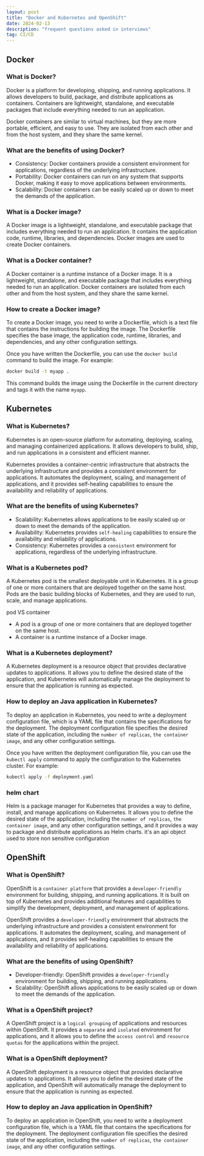 ```yaml
---
layout: post
title: "Docker and Kubernetes and OpenShift"
date: 2024-02-13
description: "frequent questions asked in interviews"
tag: CI/CD
---
```


## Docker

### What is Docker?

Docker is a platform for developing, shipping, and running applications. It allows developers to build, package, and distribute applications as containers. Containers are lightweight, standalone, and executable packages that include everything needed to run an application.

Docker containers are similar to virtual machines, but they are more portable, efficient, and easy to use. They are isolated from each other and from the host system, and they share the same kernel.

### What are the benefits of using Docker?

- Consistency: Docker containers provide a consistent environment for applications, regardless of the underlying infrastructure.
- Portability: Docker containers can run on any system that supports Docker, making it easy to move applications between environments.
- Scalability: Docker containers can be easily scaled up or down to meet the demands of the application.

### What is a Docker image?

A Docker image is a lightweight, standalone, and executable package that includes everything needed to run an application. It contains the application code, runtime, libraries, and dependencies. Docker images are used to create Docker containers.

### What is a Docker container?

A Docker container is a runtime instance of a Docker image. It is a lightweight, standalone, and executable package that includes everything needed to run an application. Docker containers are isolated from each other and from the host system, and they share the same kernel.

### How to create a Docker image?

To create a Docker image, you need to write a Dockerfile, which is a text file that contains the instructions for building the image. The Dockerfile specifies the base image, the application code, runtime, libraries, and dependencies, and any other configuration settings.

Once you have written the Dockerfile, you can use the `docker build` command to build the image. For example:

```bash
docker build -t myapp .
```

This command builds the image using the Dockerfile in the current directory and tags it with the name `myapp`.

## Kubernetes

### What is Kubernetes?

Kubernetes is an open-source platform for automating, deploying, scaling, and managing containerized applications. It allows developers to build, ship, and run applications in a consistent and efficient manner.

Kubernetes provides a container-centric infrastructure that abstracts the underlying infrastructure and provides a consistent environment for applications. It automates the deployment, scaling, and management of applications, and it provides self-healing capabilities to ensure the availability and reliability of applications.

### What are the benefits of using Kubernetes?

- Scalability: Kubernetes allows applications to be easily scaled up or down to meet the demands of the application.
- Availability: Kubernetes provides `self-healing` capabilities to ensure the availability and reliability of applications.
- Consistency: Kubernetes provides a `consistent` environment for applications, regardless of the underlying infrastructure.

### What is a Kubernetes pod?

A Kubernetes pod is the smallest deployable unit in Kubernetes. It is a group of one or more containers that are deployed together on the same host. Pods are the basic building blocks of Kubernetes, and they are used to run, scale, and manage applications.

pod VS container

- A pod is a group of one or more containers that are deployed together on the same host.
- A container is a runtime instance of a Docker image.

### What is a Kubernetes deployment?

A Kubernetes deployment is a resource object that provides declarative updates to applications. It allows you to define the desired state of the application, and Kubernetes will automatically manage the deployment to ensure that the application is running as expected.

### How to deploy an Java application in Kubernetes?

To deploy an application in Kubernetes, you need to write a deployment configuration file, which is a YAML file that contains the specifications for the deployment. The deployment configuration file specifies the desired state of the application, including the `number of replicas`, `the container image`, and any other configuration settings.

Once you have written the deployment configuration file, you can use the `kubectl apply` command to apply the configuration to the Kubernetes cluster. For example:

```bash
kubectl apply -f deployment.yaml
```

### helm chart

Helm is a package manager for Kubernetes that provides a way to define, install, and manage applications on Kubernetes. It allows you to define the desired state of the application, including the `number of replicas`, `the container image`, and any other configuration settings, and it provides a way to package and distribute applications as Helm charts. it's an api object used to store non sensitive configuration

## OpenShift

### What is OpenShift?

OpenShift is a `container platform` that provides a `developer-friendly` environment for building, shipping, and running applications. It is built on top of Kubernetes and provides additional features and capabilities to simplify the development, deployment, and management of applications.

OpenShift provides a `developer-friendly` environment that abstracts the underlying infrastructure and provides a consistent environment for applications. It automates the deployment, scaling, and management of applications, and it provides self-healing capabilities to ensure the availability and reliability of applications.

### What are the benefits of using OpenShift?

- Developer-friendly: OpenShift provides a `developer-friendly` environment for building, shipping, and running applications.
- Scalability: OpenShift allows applications to be easily scaled up or down to meet the demands of the application.

### What is a OpenShift project?

A OpenShift project is a `logical grouping` of applications and resources within OpenShift. It provides a `separate` and `isolated` environment for applications, and it allows you to define the `access control` and `resource quotas` for the applications within the project.

### What is a OpenShift deployment?

A OpenShift deployment is a resource object that provides declarative updates to applications. It allows you to define the desired state of the application, and OpenShift will automatically manage the deployment to ensure that the application is running as expected.

### How to deploy an Java application in OpenShift?

To deploy an application in OpenShift, you need to write a deployment configuration file, which is a YAML file that contains the specifications for the deployment. The deployment configuration file specifies the desired state of the application, including the `number of replicas`, `the container image`, and any other configuration settings.
